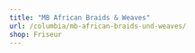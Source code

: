 ```yaml
---
title: "MB African Braids & Weaves"
url: /columbia/mb-african-braids-und-weaves/
shop: Friseur
---
```


